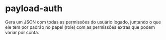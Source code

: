 # payload-auth
Gera um JSON com todas as permissões do usuário logado, juntando o que ele tem por padrão no papel (role) com as permissões extras que podem variar por conta.
